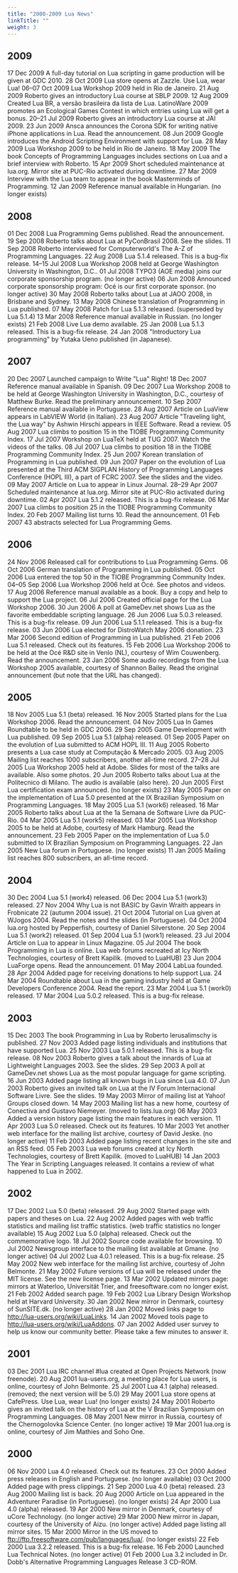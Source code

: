 ```yaml
---
title: "2000-2009 Lua News"
linkTitle: ""
weight: 3
---
```


## 2009

17 Dec 2009
A full-day tutorial on Lua scripting in game production will be given at GDC 2010.
28 Oct 2009
Lua store opens at Zazzle. Use Lua, wear Lua!
06–07 Oct 2009
Lua Workshop 2009 held in Rio de Janeiro.
21 Aug 2009
Roberto gives an introductory Lua course at SBLP 2009.
12 Aug 2009
Created Lua BR, a versão brasileira da lista de Lua.
LatinoWare 2009 promotes an Ecological Games Contest in which entries using Lua will get a bonus.
20–21 Jul 2009
Roberto gives an introductory Lua course at JAI 2009.
23 Jun 2009
Ansca announces the Corona SDK for writing native iPhone applications in Lua. Read the announcement.
08 Jun 2009
Google introduces the Android Scripting Environment with support for Lua.
28 May 2009
Lua Workshop 2009 to be held in Rio de Janeiro.
18 May 2009
The book Concepts of Programming Languages includes sections on Lua and a brief interview with Roberto.
15 Apr 2009
Short scheduled maintenance at lua.org. Mirror site at PUC-Rio activated during downtime.
27 Mar 2009
Interview with the Lua team to appear in the book Masterminds of Programming.
12 Jan 2009
Reference manual available in Hungarian. (no longer exists)

## 2008

01 Dec 2008
Lua Programming Gems published. Read the announcement.
19 Sep 2008
Roberto talks about Lua at PyConBrasil 2008. See the slides.
11 Sep 2008
Roberto interviewed for Computerworld's The A-Z of Programming Languages.
22 Aug 2008
Lua 5.1.4 released. This is a bug-fix release.
14–15 Jul 2008
Lua Workshop 2008 held at George Washington University in Washington, D.C..
01 Jul 2008
TYPO3 (AOE media) joins our corporate sponsorship program. (no longer active)
06 Jun 2008
Announced corporate sponsorship program: Océ is our first corporate sponsor. (no longer active)
30 May 2008
Roberto talks about Lua at JAOO 2008, in Brisbane and Sydney.
13 May 2008
Chinese translation of Programming in Lua published.
07 May 2008
Patch for Lua 5.1.3 released. (superseded by Lua 5.1.4)
13 Mar 2008
Reference manual available in Russian. (no longer exists)
21 Feb 2008
Live Lua demo available.
25 Jan 2008
Lua 5.1.3 released. This is a bug-fix release.
24 Jan 2008
"Introductory Lua programming" by Yutaka Ueno published (in Japanese).

## 2007

20 Dec 2007
Launched campaign to Write "Lua" Right!
18 Dec 2007
Reference manual available in Spanish.
09 Dec 2007
Lua Workshop 2008 to be held at George Washington University in Washington, D.C., courtesy of Matthew Burke. Read the preliminary announcement.
10 Sep 2007
Reference manual available in Portuguese.
28 Aug 2007
Article on LuaView appears in LabVIEW World (in Italian).
23 Aug 2007
Article "Traveling light, the Lua way" by Ashwin Hirschi appears in IEEE Software. Read a review.
05 Aug 2007
Lua climbs to position 15 in the TIOBE Programming Community Index.
17 Jul 2007
Workshop on LuaTeX held at TUG 2007. Watch the videos of the talks.
08 Jul 2007
Lua climbs to position 18 in the TIOBE Programming Community Index.
25 Jun 2007
Korean translation of Programming in Lua published.
09 Jun 2007
Paper on the evolution of Lua presented at the Third ACM SIGPLAN History of Programming Languages Conference (HOPL III), a part of FCRC 2007. See the slides and the video.
09 May 2007
Article on Lua to appear in Linux Journal.
28–29 Apr 2007
Scheduled maintenance at lua.org. Mirror site at PUC-Rio activated during downtime.
02 Apr 2007
Lua 5.1.2 released. This is a bug-fix release.
06 Mar 2007
Lua climbs to position 25 in the TIOBE Programming Community Index.
20 Feb 2007
Mailing list turns 10. Read the announcement.
01 Feb 2007
43 abstracts selected for Lua Programming Gems.

## 2006

24 Nov 2006
Released call for contributions to Lua Programming Gems.
06 Oct 2006
German translation of Programming in Lua published.
05 Oct 2006
Lua entered the top 50 in the TIOBE Programming Community Index.
04–05 Sep 2006
Lua Workshop 2006 held at Océ. See photos and videos.
17 Aug 2006
Reference manual available as a book. Buy a copy and help to support the Lua project.
06 Jul 2006
Created official page for the Lua Workshop 2006.
30 Jun 2006
A poll at GameDev.net shows Lua as the favorite embeddable scripting language.
26 Jun 2006
Lua 5.0.3 released. This is a bug-fix release.
09 Jun 2006
Lua 5.1.1 released. This is a bug-fix release.
03 Jun 2006
Lua elected for DistroWatch May 2006 donation.
23 Mar 2006
Second edition of Programming in Lua published.
21 Feb 2006
Lua 5.1 released. Check out its features.
15 Feb 2006
Lua Workshop 2006 to be held at the Océ R&D site in Venlo (NL), courtesy of Wim Couwenberg. Read the announcement.
23 Jan 2006
Some audio recordings from the Lua Workshop 2005 available, courtesy of Shannon Bailey. Read the original announcement (but note that the URL has changed).

## 2005

18 Nov 2005
Lua 5.1 (beta) released.
16 Nov 2005
Started plans for the Lua Workshop 2006. Read the announcement.
04 Nov 2005
Lua In Games Roundtable to be held in GDC 2006.
29 Sep 2005
Game Development with Lua published.
09 Sep 2005
Lua 5.1 (alpha) released.
01 Sep 2005
Paper on the evolution of Lua submitted to ACM HOPL III.
11 Aug 2005
Roberto presents a Lua case study at Computação & Mercado 2005.
03 Aug 2005
Mailing list reaches 1000 subscribers, another all-time record.
27–28 Jul 2005
Lua Workshop 2005 held at Adobe. Slides for most of the talks are available. Also some photos.
20 Jun 2005
Roberto talks about Lua at the Politecnico di Milano. The audio is available (also here).
20 Jun 2005
First Lua certification exam announced. (no longer exists)
23 May 2005
Paper on the implementation of Lua 5.0 presented at the IX Brazilian Symposium on Programming Languages.
18 May 2005
Lua 5.1 (work6) released.
16 Mar 2005
Roberto talks about Lua at the 1a Semana de Software Livre da PUC-Rio.
04 Mar 2005
Lua 5.1 (work5) released.
03 Mar 2005
Lua Workshop 2005 to be held at Adobe, courtesy of Mark Hamburg. Read the announcement.
23 Feb 2005
Paper on the implementation of Lua 5.0 submitted to IX Brazilian Symposium on Programming Languages.
22 Jan 2005
New Lua forum in Portuguese. (no longer exists)
11 Jan 2005
Mailing list reaches 800 subscribers, an all-time record.

## 2004

30 Dec 2004
Lua 5.1 (work4) released.
06 Dec 2004
Lua 5.1 (work3) released.
27 Nov 2004
Why Lua is not BASIC by Gavin Wraith appears in Frobnicate 22 (autumn 2004 issue).
21 Oct 2004
Tutorial on Lua given at WJogos 2004. Read the notes and the slides (in Portuguese).
04 Oct 2004
lua.org hosted by Pepperfish, courtesy of Daniel Silverstone.
20 Sep 2004
Lua 5.1 (work2) released.
01 Sep 2004
Lua 5.1 (work1) released.
23 Jul 2004
Article on Lua to appear in Linux Magazine.
05 Jul 2004
The book Programming in Lua is online.
Lua web forums recreated at Icy North Technologies, courtesy of Brett Kapilik. (moved to LuaHUB)
23 Jun 2004
LuaForge opens. Read the announcement.
01 May 2004
LabLua founded.
28 Apr 2004
Added page for receiving donations to help support Lua.
24 Mar 2004
Roundtable about Lua in the gaming industry held at Game Developers Conference 2004. Read the report.
23 Mar 2004
Lua 5.1 (work0) released.
17 Mar 2004
Lua 5.0.2 released. This is a bug-fix release.

## 2003

15 Dec 2003
The book Programming in Lua by Roberto Ierusalimschy is published.
27 Nov 2003
Added page listing individuals and institutions that have supported Lua.
25 Nov 2003
Lua 5.0.1 released. This is a bug-fix release.
08 Nov 2003
Roberto gives a talk about the innards of Lua at Lightweight Languages 2003. See the slides.
29 Sep 2003
A poll at GameDev.net shows Lua as the most popular language for game scripting.
16 Jun 2003
Added page listing all known bugs in Lua since Lua 4.0.
07 Jun 2003
Roberto gives an invited talk on Lua at the IV Forum Internacional Software Livre. See the slides.
19 May 2003
Mirror of mailing list at Yahoo! Groups closed down.
14 May 2003
Mailing list has a new home, courtesy of Conectiva and Gustavo Niemeyer. (moved to lists.lua.org)
06 May 2003
Added a version history page listing the main features in each version.
11 Apr 2003
Lua 5.0 released. Check out its features.
10 Mar 2003
Yet another web interface for the mailing list archive, courtesy of David Jeske. (no longer active)
11 Feb 2003
Added page listing recent changes in the site and an RSS feed.
05 Feb 2003
Lua web forums created at Icy North Technologies, courtesy of Brett Kapilik. (moved to LuaHUB)
14 Jan 2003
The Year in Scripting Languages released. It contains a review of what happened to Lua in 2002.

## 2002

17 Dec 2002
Lua 5.0 (beta) released.
29 Aug 2002
Started page with papers and theses on Lua.
22 Aug 2002
Added pages with web traffic statistics and mailing list traffic statistics. (web traffic statistics no longer available)
15 Aug 2002
Lua 5.0 (alpha) released. Check out the commemorative logo.
18 Jul 2002
Source code available for browsing.
10 Jul 2002
Newsgroup interface to the mailing list available at Gmane. (no longer active)
04 Jul 2002
Lua 4.0.1 released. This is a bug-fix release.
25 May 2002
New web interface for the mailing list archive, courtesy of John Belmonte.
21 May 2002
Future versions of Lua will be released under the MIT license. See the new license page.
13 Mar 2002
Updated mirrors page: mirrors at Waterloo, Universität Trier, and freesoftware.com no longer exist.
21 Feb 2002
Added search page.
19 Feb 2002
Lua Library Design Workshop held at Harvard University.
30 Jan 2002
New mirror in Denmark, courtesy of SunSITE.dk. (no longer active)
28 Jan 2002
Moved links page to http://lua-users.org/wiki/LuaLinks.
14 Jan 2002
Moved tools page to http://lua-users.org/wiki/LuaAddons.
07 Jan 2002
Added user survey to help us know our community better. Please take a few minutes to answer it.

## 2001

03 Dec 2001
Lua IRC channel #lua created at Open Projects Network (now freenode).
20 Aug 2001
lua-users.org, a meeting place for Lua users, is online, courtesy of John Belmonte.
25 Jul 2001
Lua 4.1 (alpha) released. (removed; the next version will be 5.0)
29 May 2001
Lua store opens at CafePress. Use Lua, wear Lua! (no longer exists)
24 May 2001
Roberto gives an invited talk on the history of Lua at the V Brazilian Symposium on Programming Languages.
08 May 2001
New mirror in Russia, courtesy of the Chernogolovka Science Center. (no longer active)
19 Mar 2001
lua.org is online, courtesy of Jim Mathies and Soho One.

## 2000

06 Nov 2000
Lua 4.0 released. Check out its features.
23 Oct 2000
Added press releases in English and Portuguese. (no longer available)
03 Oct 2000
Added page with press clippings.
21 Sep 2000
Lua 4.0 (beta) released.
23 Aug 2000
Mailing list is back.
20 Aug 2000
Article on Lua appeared in the Adventurer Paradise (in Portuguese). (no longer exists)
24 Apr 2000
Lua 4.0 (alpha) released.
19 Apr 2000
New mirror in Denmark, courtesy of uCore Technology. (no longer active)
29 Mar 2000
New mirror in Japan, courtesy of the University of Aizu. (no longer active)
Added page listing all mirror sites.
15 Mar 2000
Mirror in the US moved to ftp://ftp.freesoftware.com/pub/languages/lua/. (no longer exists)
22 Feb 2000
Lua 3.2.2 released. This is a bug-fix release.
16 Feb 2000
Launched Lua Technical Notes. (no longer active)
01 Feb 2000
Lua 3.2 included in Dr. Dobb's Alternative Programming Languages Release 3 CD-ROM.
